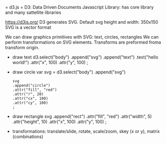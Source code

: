 = d3.js =
D3: Data Driven Documents
Javascript Library: has core library and many sattellite libraries

https://d3js.org/
D3 generates SVG.
Default svg height and width: 350x150
SVG is a vector format

We can draw graphics primitives with SVG: text, circles, rectangles
We can perform transformations on SVG elements. Transforms are preformed froma transform origin.


* draw text
    d3.select("body")
      .append("svg")
      .append("text")
      .text("hello world!")
      .attr("x", 100)
      .attr("y", 100)
      ;

* draw circle
    var svg = d3.select("body")
      .append("svg")

      svg
      .append("circle")
      .attr("fill", "red")
      .attr("r", 20)
      .attr("cx", 100)
      .attr("cy", 100)
      ;

* draw rectangle
      svg
      .append("rect")
      .attr("fill", "red")
      .attr("width", 5)
      .attr("height", 10)
      .attr("x", 100)
      .attr("y", 100)
      ;


* transformations: translate/slide, rotate, scale/zoom, skey (x or y), matrix (combinations)
  <script type='text/javascript'>
    var currentX = 455;
    var currentY = 455;

    var svg = d3.select("body")
      .append("svg")
      .attr("transform", "scale(8)")

    drawCircle(2);
    drawCircle(8);
    drawCircle(1);
    drawCircle(2);

    function drawCircle(radius) {
      svg
      .append("circle")
      .attr("fill", "red")
      .attr("r", radius)
      .attr("cx", currentX)
      .attr("cy", currentY)
      ;

      currentX += 25;
    }
  </script>





